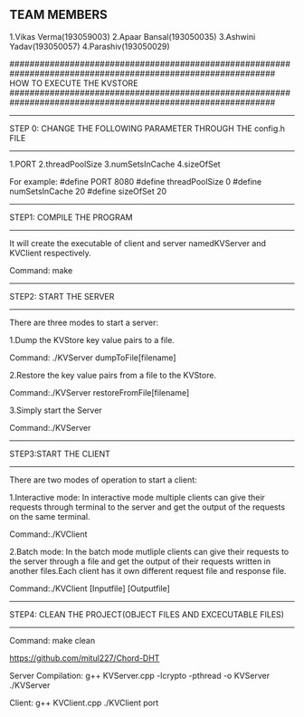 TEAM MEMBERS
--------------

1.Vikas Verma(193059003)
2.Apaar Bansal(193050035)
3.Ashwini Yadav(193050057)
4.Parashiv(193050029)

#############################################################################################################
HOW TO EXECUTE THE KVSTORE
#############################################################################################################

**********************************************************************
STEP 0: CHANGE THE FOLLOWING PARAMETER THROUGH THE config.h FILE
**********************************************************************
1.PORT 
2.threadPoolSize 
3.numSetsInCache 
4.sizeOfSet 

For example:
#define PORT 8080
#define threadPoolSize 0
#define numSetsInCache 20
#define sizeOfSet 20

***************************
STEP1: COMPILE 	THE PROGRAM 
****************************
It will create the executable of client and server namedKVServer and KVClient respectively.

Command: make

***********************
STEP2: START THE SERVER
************************
There are three modes to start a server:

1.Dump the KVStore key value pairs to a file.

Command: ./KVServer dumpToFile[filename]

2.Restore the key value pairs from a file to the KVStore.

Command:./KVServer restoreFromFile[filename]

3.Simply start the Server 

Command:./KVServer

************************
STEP3:START THE CLIENT
************************

There are two modes of operation to start a client:

1.Interactive mode: In interactive mode multiple clients can give their requests through terminal to
the server and get the output of the requests on the same terminal.

Command:./KVClient

2.Batch mode: In the batch mode mutliple clients can give their requests to the server through a file
and get the output of their requests written in another files.Each client has it own different request file
and response file.

Command:./KVClient [Inputfile] [Outputfile]

***************************
STEP4: CLEAN THE PROJECT(OBJECT FILES AND EXCECUTABLE FILES) 
***************************

Command: make clean

https://github.com/mitul227/Chord-DHT



Server Compilation:
g++ KVServer.cpp -lcrypto -pthread -o KVServer
./KVServer

Client:
g++ KVClient.cpp 
./KVClient port <port>
